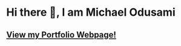 # Hi there 👋, I am Michael Odusami
## [View my Portfolio Webpage!](https://michaelodusamiweb.vercel.app/)
